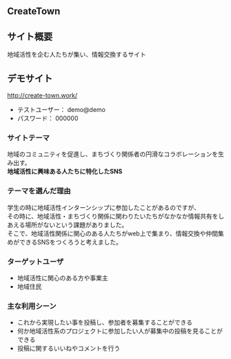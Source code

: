 ## CreateTown

## サイト概要
地域活性を企む人たちが集い、情報交換するサイト

## デモサイト
<http://create-town.work/>  
- テストユーザー： demo@demo
- パスワード： 000000

### サイトテーマ
地域のコミュニティを促進し、まちづくり関係者の円滑なコラボレーションを生み出す。  
**地域活性に興味ある人たちに特化したSNS**

### テーマを選んだ理由
学生の時に地域活性インターンシップに参加したことがあるのですが、  
その時に、地域活性・まちづくり関係に関わりたいたちがなかなか情報共有をしあえる場所がないという課題がありました。  
そこで、地域活性関係に関心のある人たちがweb上で集まり、情報交換や仲間集めができるSNSをつくろうと考えました。  

### ターゲットユーザ
- 地域活性に関心のある方や事業主
- 地域住民

### 主な利用シーン
- これから実現したい事を投稿し、参加者を募集することができる
- 何か地域活性系のプロジェクトに参加したい人が募集中の投稿を見ることができる
- 投稿に関するいいねやコメントを行う
